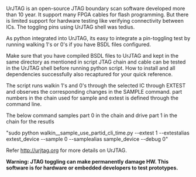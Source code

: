 UrJTAG is an open-source JTAG boundary scan software developed more than 10 year. It support many FPGA cables for flash programming. But there is limited support for hardware testing like verifying connectivity between ICs. The toggling pins using UrJTAG shell was tedius. 

As python integrated into UrJTAG, its easy to integrate a pin-toggling test by running walking 1's or 0's if you have BSDL files configured.

Make sure that you have compiled BSDL files to UrJTAG and kept in the same directory as mentioned in script
JTAG chain and cable can be tested in the UrJTAG shell before running python script.
How to install and all dependencies successfully also recaptured for your quick reference.

The script runs walkin 1's and 0's through the selected IC through EXTEST and observes the corresponding changes in the  SAMPLE command.
part numbers in the chain used for sample and extest is defined through the command line.

The below command  samples part 0 in the chain and drive part 1 in the chain for the resutls 

"sudo python walkin__sample_use_partid_cli_time.py --extest 1 --extestalias extest_device --sample 0 --samplealias sample_device --debug 0"


Refer http://urjtag.org for more details on UrJTAG.

**Warning: JTAG toggling can make permanently damage HW. This software is for hardware or embedded developers to test prototypes.**

